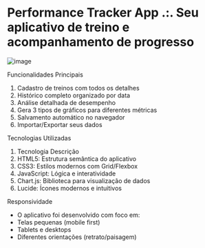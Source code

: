 # Performance Tracker App .:. Seu aplicativo de treino e acompanhamento de progresso

![image](https://github.com/user-attachments/assets/bb37ad67-8ba5-4405-ace5-66d06b3dbbad)

Funcionalidades Principais
1) Cadastro de treinos com todos os detalhes
2) Histórico completo organizado por data
3) Análise detalhada de desempenho
4) Gera 3 tipos de gráficos para diferentes métricas
5) Salvamento automático no navegador
6) Importar/Exportar seus dados

Tecnologias Utilizadas
1) Tecnologia	Descrição
2) HTML5:	Estrutura semântica do aplicativo
3) CSS3: Estilos modernos com Grid/Flexbox
4) JavaScript: Lógica e interatividade
5) Chart.js: Biblioteca para visualização de dados
6) Lucide: Ícones modernos e intuitivos

Responsividade
- O aplicativo foi desenvolvido com foco em:
- Telas pequenas (mobile first)
- Tablets e desktops
- Diferentes orientações (retrato/paisagem)
